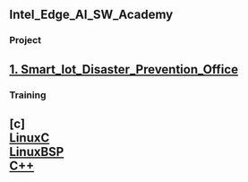 ## Intel_Edge_AI_SW_Academy

### Project
[1. Smart_Iot_Disaster_Prevention_Office](https://github.com/Kim-MS-99/Smart_Iot_Disaster_Prevention_Office)<br>
---
### Training
[c]<br>
[LinuxC](https://github.com/Kim-MS-99/IntelAISW_LinuxC)<br>
[LinuxBSP](https://github.com/Kim-MS-99/IntelAISW_LinuxBsp)<br>
[C++](https://github.com/Kim-MS-99/IntelAISW_cpp)
---
<!--
**Kim-MS-99/Kim-MS-99** is a ✨ _special_ ✨ repository because its `README.md` (this file) appears on your GitHub profile.

Here are some ideas to get you started:

- 🔭 I’m currently working on ...
- 🌱 I’m currently learning ...
- 👯 I’m looking to collaborate on ...
- 🤔 I’m looking for help with ...
- 💬 Ask me about ...
- 📫 How to reach me: ...
- 😄 Pronouns: ...
- ⚡ Fun fact: ...
-->
